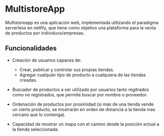 # MultistoreApp

Multistoreapp es una aplicación web, implementada utilizando el paradigma serverless en netlify, que tiene como objetivo una plataforma para la venta de productos por individuos/empresas. 

## Funcionalidades

* Creación de usuarios capaces de: 
  - Crear, publicar y controlar sus propias tiendas.
  - Agregar cualquier tipo de producto a cualquiera de las tiendas creadas. 

* Buscador de productos a ser utilizado por usuarios tanto regitrados como no registrados, que permite buscar por nombre o proveedor.

* Ordenación de productos por proximidad (si más de una tienda vende un cierto producto, se mostrarán en orden de distancia a la tienda mas cercano que lo contenga).

* Capacidad de mostrar un mapa con el camino desde la posición actual a la tienda seleccionada.
  

